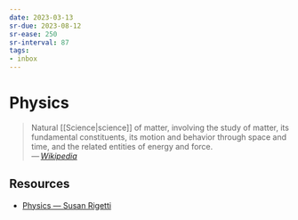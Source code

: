 ```yaml
---
date: 2023-03-13
sr-due: 2023-08-12
sr-ease: 250
sr-interval: 87
tags:
- inbox
---
```


# Physics

> Natural [[Science|science]] of matter, involving the study of matter, its
> fundamental constituents, its motion and behavior through space and time, and
> the related entities of energy and force.\
> — <cite>[Wikipedia](https://en.wikipedia.org/wiki/Physics)</cite>

## Resources

- [Physics — Susan Rigetti](https://www.susanrigetti.com/physics)

